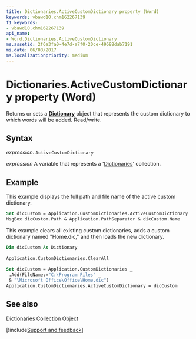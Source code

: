 ```yaml
---
title: Dictionaries.ActiveCustomDictionary property (Word)
keywords: vbawd10.chm162267139
f1_keywords:
- vbawd10.chm162267139
api_name:
- Word.Dictionaries.ActiveCustomDictionary
ms.assetid: 2f6a3fa0-4e7d-a7f0-20ce-49688dab7191
ms.date: 06/08/2017
ms.localizationpriority: medium
---
```



# Dictionaries.ActiveCustomDictionary property (Word)

Returns or sets a **[Dictionary](Word.Dictionary.md)** object that represents the custom dictionary to which words will be added. Read/write.


## Syntax

_expression_. `ActiveCustomDictionary`

_expression_ A variable that represents a '[Dictionaries](Word.dictionaries.md)' collection.


## Example

This example displays the full path and file name of the active custom dictionary.


```vb
Set dicCustom = Application.CustomDictionaries.ActiveCustomDictionary 
MsgBox dicCustom.Path & Application.PathSeparator & dicCustom.Name
```

This example clears all existing custom dictionaries, adds a custom dictionary named "Home.dic," and then loads the new dictionary.




```vb
Dim dicCustom As Dictionary 
 
Application.CustomDictionaries.ClearAll 
 
Set dicCustom = Application.CustomDictionaries _ 
 .Add(FileName:="C:\Program Files" _ 
 & "\Microsoft Office\Office\Home.dic") 
Application.CustomDictionaries.ActiveCustomDictionary = dicCustom
```


## See also


[Dictionaries Collection Object](Word.dictionaries.md)

[!include[Support and feedback](~/includes/feedback-boilerplate.md)]